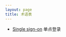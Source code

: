 ```yaml
---
layout: page
title: 术语表
---
```


- [Single sign-on](https://en.wikipedia.org/wiki/Single_sign-on) 单点登录